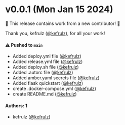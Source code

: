 # v0.0.1 (Mon Jan 15 2024)

:tada: This release contains work from a new contributor! :tada:

Thank you, kefrulz ([@kefrulz](https://github.com/kefrulz)), for all your work!

#### ⚠️ Pushed to `main`

- Added deploy.yml file ([@kefrulz](https://github.com/kefrulz))
- Added release.yml file ([@kefrulz](https://github.com/kefrulz))
- Added deploy.sh file ([@kefrulz](https://github.com/kefrulz))
- Added .autorc file ([@kefrulz](https://github.com/kefrulz))
- Added amber.yaml secrets file ([@kefrulz](https://github.com/kefrulz))
- Added flask quickstart ([@kefrulz](https://github.com/kefrulz))
- create .docker-compose.yml ([@kefrulz](https://github.com/kefrulz))
- create README.md ([@kefrulz](https://github.com/kefrulz))

#### Authors: 1

- kefrulz ([@kefrulz](https://github.com/kefrulz))
